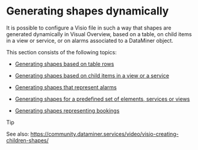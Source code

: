 # Generating shapes dynamically

It is possible to configure a Visio file in such a way that shapes are generated dynamically in Visual Overview, based on a table, on child items in a view or service, or on alarms associated to a DataMiner object.

This section consists of the following topics:

- [Generating shapes based on table rows](Generating_shapes_based_on_table_rows.md)

- [Generating shapes based on child items in a view or a service](Generating_shapes_based_on_child_items_in_a_view_or_a_service.md)

- [Generating shapes that represent alarms](Generating_shapes_that_represent_alarms.md)

- [Generating shapes for a predefined set of elements, services or views](Generating_shapes_for_a_predefined_set_of_elements_services_or_views.md)

- [Generating shapes representing bookings](Generating_shapes_representing_bookings.md)

> [!TIP]
> See also:
> <https://community.dataminer.services/video/visio-creating-children-shapes/> 
